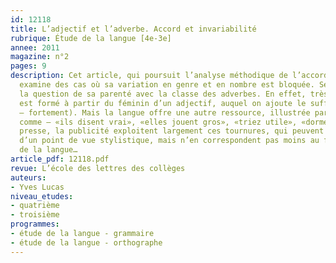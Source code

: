 ```yaml
---
id: 12118
title: L’adjectif et l’adverbe. Accord et invariabilité
rubrique: Étude de la langue [4e-3e]
annee: 2011
magazine: n°2
pages: 9
description: Cet article, qui poursuit l’analyse méthodique de l’accord de l’adjectif,
  examine des cas où sa variation en genre et en nombre est bloquée. Se pose alors
  la question de sa parenté avec la classe des adverbes. En effet, très souvent, l’adverbe
  est formé à partir du féminin d’un adjectif, auquel on ajoute le suffixe -ment (forte
  – fortement). Mais la langue offre une autre ressource, illustrée par des expressions
  comme – «ils disent vrai», «elles jouent gros», «triez utile», «dormez malin». La
  presse, la publicité exploitent largement ces tournures, qui peuvent être critiquées
  d’un point de vue stylistique, mais n’en correspondent pas moins au fonctionnement
  de la langue…
article_pdf: 12118.pdf
revue: L’école des lettres des collèges
auteurs:
- Yves Lucas
niveau_etudes:
- quatrième
- troisième
programmes:
- étude de la langue - grammaire
- étude de la langue - orthographe
---
```

